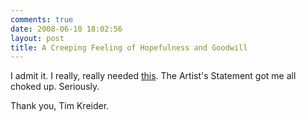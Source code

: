 ```yaml
---
comments: true
date: 2008-06-10 18:02:56
layout: post
title: A Creeping Feeling of Hopefulness and Goodwill
---
```


I admit it. I really, really needed [this](http://www.thepaincomics.com/weekly080611.htm). The Artist's Statement got me all choked up. Seriously.

Thank you, Tim Kreider.
